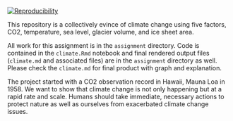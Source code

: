 
[![Reproducibility](https://github.com/espm-157/climate-teams-mark-jiawen/actions/workflows/main.yml/badge.svg)](https://github.com/espm-157/climate-teams-mark-jiawen/actions/workflows/main.yml)

This repository is a collectively evince of climate change using five factors, CO2, temperature, sea level, glacier volume, and ice sheet area.

All work for this assignment is in the `assignment` directory.  Code is contained in the `climate.Rmd` notebook and final rendered output files (`climate.md` and associated files) are in the `assignment` directory as well. Please check the `climate.md` for final product with graph and explanation.

The project started with a CO2 observation record in Hawaii, Mauna Loa in 1958. We want to show that climate change is not only happening but at a rapid rate and scale. Humans should take immediate, necessary actions to protect nature as well as ourselves from exacerbated climate change issues.




